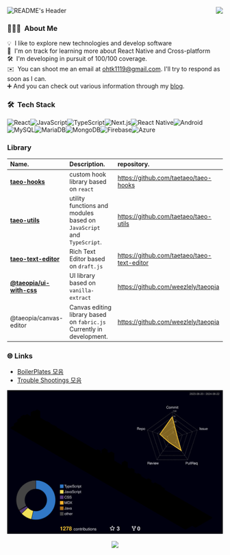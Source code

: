 <a href="https://hits.seeyoufarm.com"><img src="https://hits.seeyoufarm.com/api/count/incr/badge.svg?url=https%3A%2F%2Fgithub.com%2Fdahhnym&count_bg=%2379C83D&title_bg=%23555555&icon=&icon_color=%23E7E7E7&title=hits&edge_flat=true" align="right"/></a>

![README's Header](https://capsule-render.vercel.app/api?type=waving&color=gradient&height=300&section=header&text=Hello👋%20I'm%20Taeo%20👨🏻‍💻%20&fontSize=90&fontAlignY=45)

### 👨🏻‍💻 &nbsp;About Me

💡 &nbsp;I like to explore new technologies and develop software\
🌱 &nbsp;I'm on track for learning more about React Native and Cross-platform\
🛠  &nbsp;I'm developing in pursuit of 100/100 coverage.\
✉️ &nbsp;You can shoot me an email at ohtk1119@gmail.com. I'll try to respond as soon as I can.\
:heavy_plus_sign: And you can check out various information through my [blog](https://tkolab.tistory.com/).

### 🛠 &nbsp;Tech Stack

![React](https://img.shields.io/badge/React-20232A?style=for-the-badge&logo=react&logoColor=61DAFB)![JavaScript](https://img.shields.io/badge/JavaScript-F7DF1E?style=for-the-badge&logo=javascript&logoColor=black)![TypeScript](https://img.shields.io/badge/TypeScript-007ACC?style=for-the-badge&logo=typescript&logoColor=white)![Next.js](https://img.shields.io/badge/Next.js-000000?style=for-the-badge&logo=nextdotjs&logoColor=white)![React Native](https://img.shields.io/badge/React_Native-20232A?style=for-the-badge&logo=react&logoColor=61DAFB)![Android](https://img.shields.io/badge/Android-3DDC84?style=for-the-badge&logo=android&logoColor=white)![MySQL](https://img.shields.io/badge/MySQL-4479A1?style=for-the-badge&logo=mysql&logoColor=white)![MariaDB](https://img.shields.io/badge/MariaDB-003545?style=for-the-badge&logo=mariadb&logoColor=white)![MongoDB](https://img.shields.io/badge/MongoDB-47A248?style=for-the-badge&logo=mongodb&logoColor=white)![Firebase](https://img.shields.io/badge/Firebase-FFCA28?style=for-the-badge&logo=firebase&logoColor=black)![Azure](https://img.shields.io/badge/Azure-0078D4?style=for-the-badge&logo=microsoftazure&logoColor=white)

### Library

| Name.                                                                          | Description.                                                          | repository.                                 |
| :----------------------------------------------------------------------------- | :-------------------------------------------------------------------- | :------------------------------------------ |
| **[taeo-hooks](https://www.npmjs.com/package/taeo-hooks)**                     | custom hook library based on `react`                                  | https://github.com/taetaeo/taeo-hooks       |
| **[taeo-utils](https://www.npmjs.com/package/taeo-utils)**                     | utility functions and modules based on `JavaScript` and `TypeScript`. | https://github.com/taetaeo/taeo-utils       |
| **[taeo-text-editor](https://www.npmjs.com/package/taeo-text-editor)**         | Rich Text Editor based on `draft.js`                                  | https://github.com/taetaeo/taeo-text-editor |
| [**@taeopia/ui-with-css**](https://www.npmjs.com/package/@taeopia/ui-with-css) | UI library based on `vanilla-extract`                                 | https://github.com/weezlely/taeopia         |
| @taeopia/canvas-editor                                                         | Canvas editing library based on `fabric.js` Currently in development. | https://github.com/weezlely/taeopia         |

### :globe_with_meridians: Links

- [BoilerPlates 모음](https://github.com/taetaeo?tab=repositories&q=boilerplate-2024&type=&language=&sort=)
- [Trouble Shootings 모음](https://tkolab.tistory.com/search/Trouble)

![리드미 3D](https://github.com/taetaeo/taetaeo/blob/master/profile-3d-contrib/profile-night-rainbow.svg)

<p align="center">
  <a href="https://github.com/taetaeo" title="GitHub OHTAEKWON">
    <img src="https://img.shields.io/github/followers/taetaeo?label=follow&style=social" alt-text="GitHub OHTAEKWON" height="30"/>
  </a>
